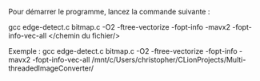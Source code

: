 Pour démarrer le programme, lancez la commande suivante : 

gcc edge-detect.c bitmap.c -O2 -ftree-vectorize -fopt-info -mavx2 -fopt-info-vec-all </chemin du fichier/>

Exemple :
gcc edge-detect.c bitmap.c -O2 -ftree-vectorize -fopt-info -mavx2 -fopt-info-vec-all /mnt/c/Users/christopher/CLionProjects/Multi-threadedImageConverter/